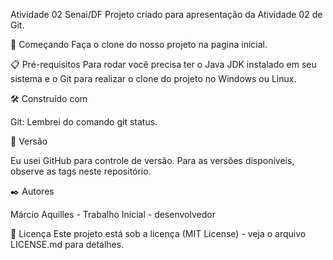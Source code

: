 Atividade 02 Senai/DF
Projeto criado para apresentação da Atividade 02 de Git.

🚀 Começando
Faça o clone do nosso projeto na pagina inicial.

📋 Pré-requisitos
Para rodar você precisa ter o Java JDK instalado em seu sistema e o Git para realizar o clone do projeto no Windows ou Linux.

🛠️ Construído com

Git: Lembrei do comando git status.

📌 Versão

Eu usei GitHub para controle de versão. Para as versões disponíveis, observe as tags neste repositório.

✒️ Autores

Márcio Aquilles - Trabalho Inicial - desenvolvedor

📄 Licença
Este projeto está sob a licença (MIT License) - veja o arquivo LICENSE.md para detalhes.

